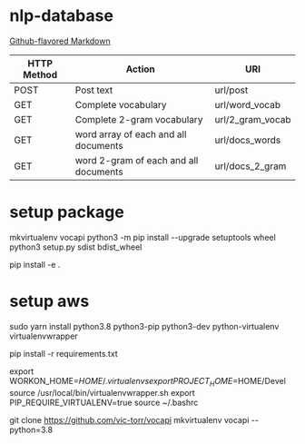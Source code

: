 # nlp-database
[Github-flavored Markdown](https://guides.github.com/features/mastering-markdown/)


| HTTP Method  | Action  |  URI | 
|---|---|---|
|POST | Post text                               | url/post          |
|GET   | Complete vocabulary                    | url/word_vocab    |
|GET   | Complete 2-gram vocabulary             | url/2_gram_vocab  |
|GET   | word array of each and all documents   | url/docs_words    |
|GET   | word 2-gram of each and all documents  | url/docs_2_gram   |




setup package
==============
mkvirtualenv vocapi
python3 -m pip install --upgrade setuptools wheel
python3 setup.py sdist bdist_wheel

pip install -e .

setup aws
============

sudo yarn install python3.8 python3-pip python3-dev python-virtualenv virtualenvwrapper

pip install -r requirements.txt

export WORKON_HOME=$HOME/.virtualenvs
export PROJECT_HOME=$HOME/Devel
source /usr/local/bin/virtualenvwrapper.sh
export PIP_REQUIRE_VIRTUALENV=true
source ~/.bashrc

git clone https://github.com/vic-torr/vocapi
mkvirtualenv vocapi --python=3.8
